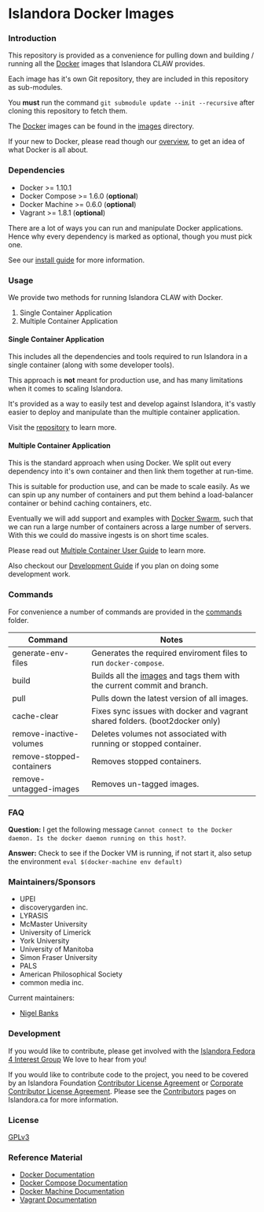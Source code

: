 # Islandora Docker Images

### Introduction

This repository is provided as a convenience for pulling down and building /
running all the [Docker] images that Islandora CLAW provides. 

Each image has it's own Git repository, they are included in this repository as
sub-modules.

You **must** run the command ```git submodule update --init --recursive``` after
cloning this repository to fetch them.

The [Docker] images can be found in the [images](/images) directory.

If your new to Docker, please read though our
[overview](/docs/docker-overview.md), to get an idea of what Docker is all
about.

### Dependencies

* Docker >= 1.10.1 
* Docker Compose >= 1.6.0 (__optional__)
* Docker Machine >= 0.6.0 (__optional__)
* Vagrant >= 1.8.1 (__optional__)

There are a lot of ways you can run and manipulate Docker applications. Hence
why every dependency is marked as optional, though you must pick one.

See our [install guide](docs/install-guide.md) for more information.

### Usage

We provide two methods for running Islandora CLAW with Docker.

1. Single Container Application
2. Multiple Container Application

#### Single Container Application

This includes all the dependencies and tools required to run Islandora in a
single container (along with some developer tools).

This approach is **not** meant for production use, and has many limitations when
it comes to scaling Islandora.

It's provided as a way to easily test and develop against Islandora, it's vastly
easier to deploy and manipulate than the multiple container application.

Visit the [repository](https://github.com/islandora-claw/docker-all-in-one) to
learn more.

#### Multiple Container Application

This is the standard approach when using Docker. We split out every dependency
into it's own container and then link them together at run-time. 

This is suitable for production use, and can be made to scale easily. As we can
spin up any number of containers and put them behind a load-balancer
container or behind caching containers, etc. 

Eventually we will add support and examples with [Docker Swarm][docker-swarm],
such that we can run a large number of containers across a large number of
servers. With this we could do massive ingests is on short time scales.

Please read out [Multiple Container User Guide](/docs/docker-user-guide.md) to
learn more.

Also checkout our [Development Guide](/docs/docker-development.md) if you plan on
doing some development work.

### Commands

For convenience a number of commands are provided in the [commands](/commands)
folder.

| Command                   | Notes                                                                              |
|---------------------------|------------------------------------------------------------------------------------|
| generate-env-files        | Generates the required enviroment files to run ```docker-compose```.               |
| build                     | Builds all the [images](/images) and tags them with the current commit and branch. |
| pull                      | Pulls down the latest version of all images.                                       |
| cache-clear               | Fixes sync issues with docker and vagrant shared folders. (boot2docker only)       |
| remove-inactive-volumes   | Deletes volumes not associated with running or stopped container.                  |
| remove-stopped-containers | Removes stopped containers.                                                        |
| remove-untagged-images    | Removes un-tagged images.                                                          |

### FAQ

**Question:** I get the following message ```Cannot connect to the Docker
daemon. Is the docker daemon running on this host?```.

**Answer:** Check to see if the Docker VM is running, if not start it, also
setup the environment ```eval $(docker-machine env default)```

### Maintainers/Sponsors

* UPEI
* discoverygarden inc.
* LYRASIS
* McMaster University
* University of Limerick
* York University
* University of Manitoba
* Simon Fraser University
* PALS
* American Philosophical Society
* common media inc.

Current maintainers:

* [Nigel Banks](https://github.com/nigelgbanks)

### Development

If you would like to contribute, please get involved with the
[Islandora Fedora 4 Interest Group] We love to hear from you!

If you would like to contribute code to the project, you need to be covered by
an Islandora Foundation [Contributor License Agreement] or
[Corporate Contributor License Agreement]. Please see the [Contributors] pages
on Islandora.ca for more information.

### License

[GPLv3](http://www.gnu.org/licenses/gpl-3.0.txt)

### Reference Material

* [Docker Documentation][docker-docs]
* [Docker Compose Documentation][docker-compose-docs]
* [Docker Machine Documentation][docker-machine-docs]
* [Vagrant Documentation][vagrant-docs]

[Contributor License Agreement]: http://islandora.ca/sites/default/files/islandora_cla.pdf
[Contributors]: http://islandora.ca/resources/contributors
[Corporate Contributor License Agreement]: http://islandora.ca/sites/default/files/islandora_ccla.pdf
[Islandora Fedora 4 Interest Group]: https://github.com/Islandora/Islandora-Fedora4-Interest-Group

[docker]: https://docker.com
[docker-docs]: https://docs.docker.com 
[docker-compose]: https://www.docker.com/products/docker-compose
[docker-compose-docs]: https://docs.docker.com/compose
[docker-machine]: https://www.docker.com/products/docker-machine
[docker-machine-docs]: https://docs.docker.com/machine/
[docker-swarm]: https://www.docker.com/products/docker-swarm
[docker-swarm-docs]: https://docs.docker.com/swarm/
[vagrant-docs]: https://www.vagrantup.com/docs/
